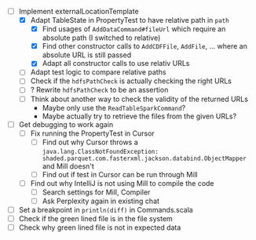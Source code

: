 - [ ] Implement externalLocationTemplate
  - [x] Adapt TableState in PropertyTest to have relative path in `path`
    - [x] Find usages of `AddDataCommand#fileUrl` which require an absolute path (I switched to relative)
    - [x] Find other constructor calls to `AddCDFFile`, `AddFile`, ... where an absolute URL is still passed
    - [x] Adapt all constructor calls to use relativ URLs
  - [ ] Adapt test logic to compare relative paths
  - [ ] Check if the `hdfsPathCheck` is actually checking the right URLs
  - [ ] ? Rewrite `hdfsPathCheck` to be an assertion
  - [ ] Think about another way to check the validity of the returned URLs
    - Maybe only use the `ReadTableSparkCommand`?
    - Maybe actually try to retrieve the files from the given URLs?
- [ ] Get debugging to work again
  - [ ] Fix running the PropertyTest in Cursor
    - [ ] Find out why Cursor throws a `java.lang.ClassNotFoundException: shaded.parquet.com.fasterxml.jackson.databind.ObjectMapper` and Mill doesn't
    - [ ] Find out if test in Cursor can be run through Mill
  - [ ] Find out why IntelliJ is not using Mill to compile the code
    - [ ] Search settings for Mill, Compiler
    - [ ] Ask Perplexity again in existing chat
- [ ] Set a breakpoint in `println(diff)` in Commands.scala
- [ ] Check if the green lined file is in the file system
- [ ] Check why green lined file is not in expected data
